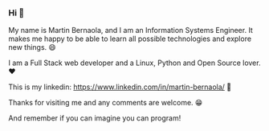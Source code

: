 ### Hi 👋

My name is Martin Bernaola, and I am an Information Systems Engineer. 
It makes me happy to be able to learn all possible technologies and explore new things. 😄

I am a Full Stack web developer and a Linux, Python and Open Source lover. ❤

This is my linkedin: https://www.linkedin.com/in/martin-bernaola/ 📲

Thanks for visiting me and any comments are welcome. 😁

And remember if you can imagine you can program!
